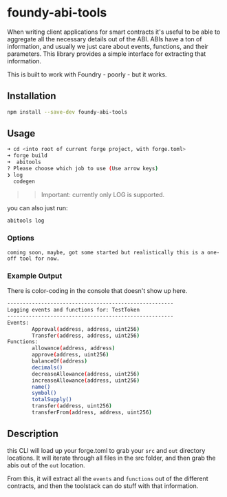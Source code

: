 # foundy-abi-tools

When writing client applications for smart contracts it's useful to be able to aggregate all the necessary details out of the ABI.  ABIs have a ton of information, and usually we just care about events, functions, and their parameters.  This library provides a simple interface for extracting that information.


This is built to work with Foundry - poorly - but it works.

## Installation

```sh
npm install --save-dev foundy-abi-tools
```

## Usage
    
```sh
➜ cd <into root of current forge project, with forge.toml>
➜ forge build
➜  abitools
? Please choose which job to use (Use arrow keys)
❯ log 
  codegen 
  ```


>> Important: currently only LOG is supported.


you can also just run: 
```sh
abitools log
```

### Options

    coming soon, maybe, got some started but realistically this is a one-off tool for now.

### Example Output

There is color-coding in the console that doesn't show up here.
```sh
------------------------------------------------------
Logging events and functions for: TestToken
------------------------------------------------------
Events:
        Approval(address, address, uint256)
        Transfer(address, address, uint256)
Functions:
        allowance(address, address)
        approve(address, uint256)
        balanceOf(address)
        decimals()
        decreaseAllowance(address, uint256)
        increaseAllowance(address, uint256)
        name()
        symbol()
        totalSupply()
        transfer(address, uint256)
        transferFrom(address, address, uint256)
```

## Description

this CLI will load up your forge.toml to grab your `src` and `out` directory locations.  It will iterate through all files in the src folder, and then grab the abis out of the `out` location.

From this, it will extract all the `events` and `functions` out of the different contracts, and then the toolstack can do stuff with that information.